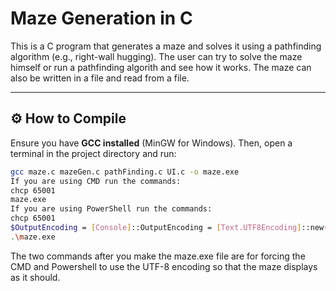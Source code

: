 # Maze Generation in C

This is a C program that generates a maze and solves it using a pathfinding algorithm (e.g., right-wall hugging).
The user can try to solve the maze himself or run a pathfinding algorith and see how it works.
The maze can also be written in a file and read from a file.

---

## ⚙️ How to Compile

Ensure you have **GCC installed** (MinGW for Windows). Then, open a terminal in the project directory and run:

```bash
gcc maze.c mazeGen.c pathFinding.c UI.c -o maze.exe
If you are using CMD run the commands:
chcp 65001
maze.exe
If you are using PowerShell run the commands:
chcp 65001
$OutputEncoding = [Console]::OutputEncoding = [Text.UTF8Encoding]::new()
.\maze.exe
```
The two commands after you make the maze.exe file are for forcing the CMD and Powershell to use the UTF-8 encoding so that the maze displays as it should.

